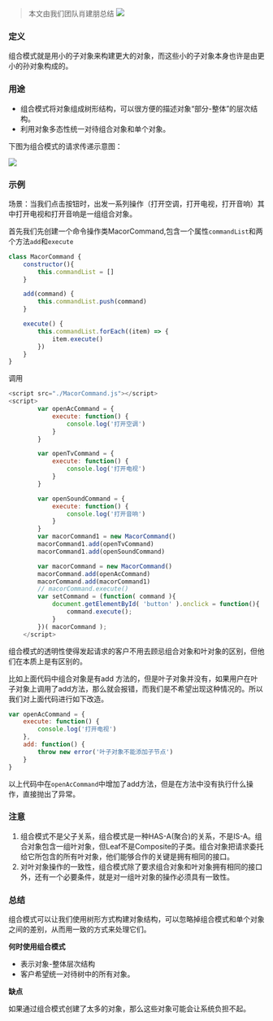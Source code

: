> 本文由我们团队肖建朋总结 <img src="https://badge.juejin.im/entry/5ba9ac6ae51d450e78261fd0/likes.svg?style=flat-square" onclick="window.open('https://badge.juejin.im/entry/5ba9ac6ae51d450e78261fd0/likes.svg?style=flat-square')">

### 定义

组合模式就是用小的子对象来构建更大的对象，而这些小的子对象本身也许是由更小的孙对象构成的。

### 用途

- 组合模式将对象组成树形结构，可以很方便的描述对象“部分-整体”的层次结构。
- 利用对象多态性统一对待组合对象和单个对象。

下图为组合模式的请求传递示意图：

![](https://i.loli.net/2018/09/25/5ba9901bb4c66.jpg)

### 示例

场景：当我们点击按钮时，出发一系列操作（打开空调，打开电视，打开音响）其中打开电视和打开音响是一组组合对象。

首先我们先创建一个命令操作类MacorCommand,包含一个属性`commandList`和两个方法`add`和`execute`

```javascript
class MacorCommand {
    constructor(){
        this.commandList = []
    }

    add(command) {
        this.commandList.push(command)
    }

    execute() {
        this.commandList.forEach((item) => {
            item.execute()
        })
    }
}
```

调用

```javascript
<script src="./MacorCommand.js"></script>
<script>
        var openAcCommand = {
            execute: function() {
                console.log('打开空调')
            }
        }

        var openTvCommand = {
            execute: function() {
                console.log('打开电视')
            }
        }

        var openSoundCommand = {
            execute: function() {
                console.log('打开音响')
            }
        }
        var macorCommand1 = new MacorCommand()
        macorCommand1.add(openTvCommand)
        macorCommand1.add(openSoundCommand)

        var macorCommand = new MacorCommand()
        macorCommand.add(openAcCommand)
        macorCommand.add(macorCommand1)
        // macorCommand.execute()
        var setCommand = (function( command ){
            document.getElementById( 'button' ).onclick = function(){
                command.execute();
            }
        })( macorCommand );
    </script>
```

组合模式的透明性使得发起请求的客户不用去顾忌组合对象和叶对象的区别，但他们在本质上是有区别的。

比如上面代码中组合对象是有add 方法的，但是叶子对象并没有，如果用户在叶子对象上调用了add方法，那么就会报错，而我们是不希望出现这种情况的。所以我们对上面代码进行如下改造。

```js
var openAcCommand = {
    execute: function() {
    	console.log('打开电视')
    },
    add: function() {
        throw new error('叶子对象不能添加子节点')
    }
}
```

以上代码中在`openAcCommand`中增加了add方法，但是在方法中没有执行什么操作，直接抛出了异常。

### 注意

1. 组合模式不是父子关系，组合模式是一种HAS-A(聚合)的关系，不是IS-A。组合对象包含一组叶对象，但Leaf不是Composite的子类。组合对象把请求委托给它所包含的所有叶对象，他们能够合作的关键是拥有相同的接口。
2. 对叶对象操作的一致性，组合模式除了要求组合对象和叶对象拥有相同的接口外，还有一个必要条件，就是对一组叶对象的操作必须具有一致性。

### 总结

组合模式可以让我们使用树形方式构建对象结构，可以忽略掉组合模式和单个对象之间的差别，从而用一致的方式来处理它们。

**何时使用组合模式**

- 表示对象-整体层次结构
- 客户希望统一对待树中的所有对象。

**缺点**

如果通过组合模式创建了太多的对象，那么这些对象可能会让系统负担不起。